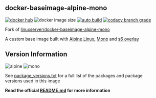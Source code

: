 ## docker-baseimage-alpine-mono

[![docker hub](https://img.shields.io/badge/docker_hub-link-blue?style=for-the-badge&logo=docker)](https://hub.docker.com/r/vcxpz/baseimage-alpine-mono) ![docker image size](https://img.shields.io/docker/image-size/vcxpz/baseimage-alpine-mono?style=for-the-badge&logo=docker) [![auto build](https://img.shields.io/badge/docker_builds-automated-blue?style=for-the-badge&logo=docker?color=d1aa67)](https://github.com/hydazz/docker-baseimage-alpine-mono/actions?query=workflow%3A"Auto+Builder+CI") [![codacy branch grade](https://img.shields.io/codacy/grade/0966d7d011684344a1a5a218bc9f2964/main?style=for-the-badge&logo=codacy)](https://app.codacy.com/gh/hydazz/docker-baseimage-alpine-mono)

Fork of [linuxserver/docker-baseimage-alpine-mono](https://github.com/linuxserver/docker-baseimage-alpine-mono/)

A custom base image built with [Alpine Linux][appurl], [Mono][monourl] and [s6 overlay][s6overlay]

## Version Information

![alpine](https://img.shields.io/badge/alpine-edge-0D597F?style=for-the-badge&logo=alpine-linux) ![mono](https://img.shields.io/badge/mono-6.12.0.107-blue?style=for-the-badge)

See [package_versions.txt](package_versions.txt) for a full list of the packages and package versions used in this image

**Read the official [README.md](https://github.com/linuxserver/docker-baseimage-alpine-mono/) for more information**

[appurl]: https://alpinelinux.org

[s6overlay]: https://github.com/just-containers/s6-overlay

[monourl]: https://www.mono-project.com
